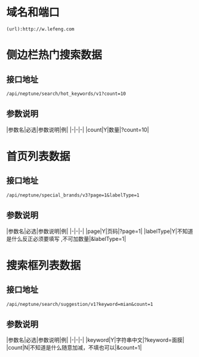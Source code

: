 # 域名和端口
```
(url):http://w.lefeng.com
```


# 侧边栏热门搜索数据

## 接口地址
```
/api/neptune/search/hot_keywords/v1?count=10
```
## 参数说明

|参数名|必选|参数说明|例|
|-|-|-|
|count|Y|数量|?count=10|

# 首页列表数据

## 接口地址
```
/api/neptune/special_brands/v3?page=1&labelType=1
```
## 参数说明

|参数名|必选|参数说明|例|
|-|-|-|
|page|Y|页码|?page=1|
|labelType|Y|不知道是什么反正必须要填写 ,不可加数量|&labelType=1|


# 搜索框列表数据

## 接口地址
```
/api/neptune/search/suggestion/v1?keyword=mian&count=1
```
## 参数说明

|参数名|必选|参数说明|例|
|-|-|-|
|keyword|Y|字符串中文|?keyword=面膜|
|count|N|不知道是什么随意加减，不填也可以|&count=1|

